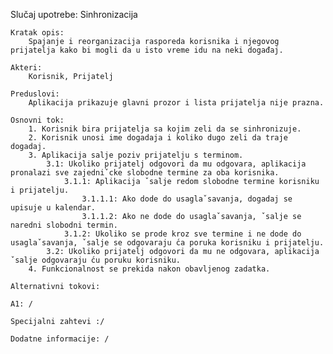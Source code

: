 Slučaj upotrebe: Sinhronizacija

    Kratak opis: 
        Spajanje i reorganizacija rasporeda korisnika i njegovog prijatelja kako bi mogli da u isto vreme idu na neki događaj.

    Akteri: 
        Korisnik, Prijatelj

    Preduslovi: 
        Aplikacija prikazuje glavni prozor i lista prijatelja nije prazna.

    Osnovni tok:
        1. Korisnik bira prijatelja sa kojim zeli da se sinhronizuje.
        2. Korisnik unosi ime dogadaja i koliko dugo zeli da traje dogadaj.
        3. Aplikacija salje poziv prijatelju s terminom.
            3.1: Ukoliko prijatelj odgovori da mu odgovara, aplikacija pronalazi sve zajedniˇcke slobodne termine za oba korisnika.
                3.1.1: Aplikacija ˇsalje redom slobodne termine korisniku i prijatelju.
                    3.1.1.1: Ako dode do usaglaˇsavanja, dogadaj se upisuje u kalendar.
                    3.1.1.2: Ako ne dode do usaglaˇsavanja, ˇsalje se naredni slobodni termin.
                3.1.2: Ukoliko se prode kroz sve termine i ne dode do usaglaˇsavanja, ˇsalje se odgovaraju ́ca poruka korisniku i prijatelju.
            3.2: Ukoliko prijatelj odgovori da mu ne odgovara, aplikacija ˇsalje odgovaraju ́cu poruku korisniku.
        4. Funkcionalnost se prekida nakon obavljenog zadatka.

    Alternativni tokovi:

    A1: /

    Specijalni zahtevi :/

    Dodatne informacije: /